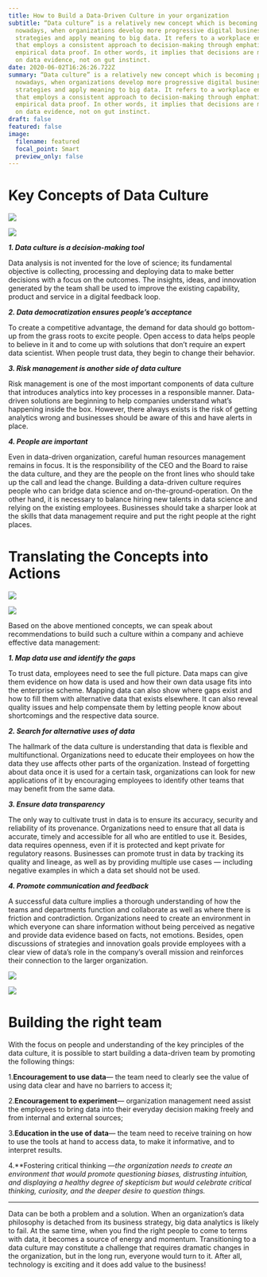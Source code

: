 ```yaml
---
title: How to Build a Data-Driven Culture in your organization
subtitle: “Data culture” is a relatively new concept which is becoming pivotal
  nowadays, when organizations develop more progressive digital business
  strategies and apply meaning to big data. It refers to a workplace environment
  that employs a consistent approach to decision-making through emphatic and
  empirical data proof. In other words, it implies that decisions are made based
  on data evidence, not on gut instinct.
date: 2020-06-02T16:26:26.722Z
summary: “Data culture” is a relatively new concept which is becoming pivotal
  nowadays, when organizations develop more progressive digital business
  strategies and apply meaning to big data. It refers to a workplace environment
  that employs a consistent approach to decision-making through emphatic and
  empirical data proof. In other words, it implies that decisions are made based
  on data evidence, not on gut instinct.
draft: false
featured: false
image:
  filename: featured
  focal_point: Smart
  preview_only: false
---
```

<!--StartFragment-->

# Key Concepts of Data Culture

![](https://miro.medium.com/max/60/0*2W4rZDlF7wTTvN1K?q=20)

![](https://miro.medium.com/max/2400/0*2W4rZDlF7wTTvN1K)

***1. Data culture is a decision-making tool***

Data analysis is not invented for the love of science; its fundamental objective is collecting, processing and deploying data to make better decisions with a focus on the outcomes. The insights, ideas, and innovation generated by the team shall be used to improve the existing capability, product and service in a digital feedback loop.

***2. Data democratization ensures people’s acceptance***

To create a competitive advantage, the demand for data should go bottom-up from the grass roots to excite people. Open access to data helps people to believe in it and to come up with solutions that don’t require an expert data scientist. When people trust data, they begin to change their behavior.

***3. Risk management is another side of data culture***

Risk management is one of the most important components of data culture that introduces analytics into key processes in a responsible manner. Data-driven solutions are beginning to help companies understand what’s happening inside the box. However, there always exists is the risk of getting analytics wrong and businesses should be aware of this and have alerts in place.

***4. People are important***

Even in data-driven organization, careful human resources management remains in focus. It is the responsibility of the CEO and the Board to raise the data culture, and they are the people on the front lines who should take up the call and lead the change. Building a data-driven culture requires people who can bridge data science and on-the-ground-operation. On the other hand, it is necessary to balance hiring new talents in data science and relying on the existing employees. Businesses should take a sharper look at the skills that data management require and put the right people at the right places.

# Translating the Concepts into Actions

![](https://miro.medium.com/max/60/0*tn_zzM7fJubSuEAx?q=20)

![](https://miro.medium.com/max/2400/0*tn_zzM7fJubSuEAx)

Based on the above mentioned concepts, we can speak about recommendations to build such a culture within a company and achieve effective data management:

***1. Map data use and identify the gaps***

To trust data, employees need to see the full picture. Data maps can give them evidence on how data is used and how their own data usage fits into the enterprise scheme. Mapping data can also show where gaps exist and how to fill them with alternative data that exists elsewhere. It can also reveal quality issues and help compensate them by letting people know about shortcomings and the respective data source.

***2. Search for alternative uses of data***

The hallmark of the data culture is understanding that data is flexible and multifunctional. Organizations need to educate their employees on how the data they use affects other parts of the organization. Instead of forgetting about data once it is used for a certain task, organizations can look for new applications of it by encouraging employees to identify other teams that may benefit from the same data.

***3. Ensure data transparency***

The only way to cultivate trust in data is to ensure its accuracy, security and reliability of its provenance. Organizations need to ensure that all data is accurate, timely and accessible for all who are entitled to use it. Besides, data requires openness, even if it is protected and kept private for regulatory reasons. Businesses can promote trust in data by tracking its quality and lineage, as well as by providing multiple use cases — including negative examples in which a data set should not be used.

***4. Promote communication and feedback***

A successful data culture implies a thorough understanding of how the teams and departments function and collaborate as well as where there is friction and contradiction. Organizations need to create an environment in which everyone can share information without being perceived as negative and provide data evidence based on facts, not emotions. Besides, open discussions of strategies and innovation goals provide employees with a clear view of data’s role in the company’s overall mission and reinforces their connection to the larger organization.

![](https://miro.medium.com/max/60/0*_1OpZK1FzncYrZYQ?q=20)

![](https://miro.medium.com/max/2400/0*_1OpZK1FzncYrZYQ)

# Building the right team

With the focus on people and understanding of the key principles of the data culture, it is possible to start building a data-driven team by promoting the following things:

1.**Encouragement to use data**— the team need to clearly see the value of using data clear and have no barriers to access it;

2.**Encouragement to experiment**— organization management need assist the employees to bring data into their everyday decision making freely and from internal and external sources;

3.**Education in the use of data**— the team need to receive training on how to use the tools at hand to access data, to make it informative, and to interpret results.

4.**Fostering critical thinking —**the organization needs to create an environment that would promote questioning biases, distrusting intuition, and displaying a healthy degree of skepticism but would celebrate critical thinking, curiosity, and the deeper desire to question things*.*

- - -

Data can be both a problem and a solution. When an organization’s data philosophy is detached from its business strategy, big data analytics is likely to fail. At the same time, when you find the right people to come to terms with data, it becomes a source of energy and momentum. Transitioning to a data culture may constitute a challenge that requires dramatic changes in the organization, but in the long run, everyone would turn to it. After all, technology is exciting and it does add value to the business!

<!--EndFragment-->